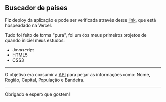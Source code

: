 ## Buscador de países

Fiz deploy da aplicação e pode ser verificada através desse [link](https://all-countries-nine.vercel.app/), que está hospeadado na Vercel.

Tudo foi feito de forma "pura", foi um dos meus primeiros projetos de quando iniciel meus estudos:

- Javascript
- HTML5
- CSS3

---

O objetivo era consumir a [API](https://restcountries.com/) para pegar as informações como: Nome, Região, Capital, População e Bandeira.

---

Obrigado e espero que gostem!
